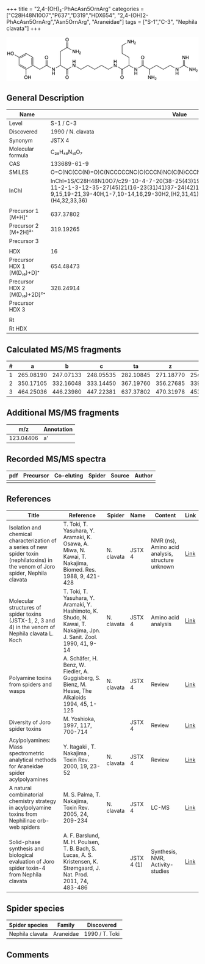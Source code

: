 +++
title = "2,4-(OH)₂-PhAcAsn5OrnArg"
categories = ["C28H48N10O7","P637","D319","HDX654",
"2,4-(OH)2-PhAcAsn5OrnArg","Asn5OrnArg",
"Araneidae"]
tags = ["S-1","C-3",
"Nephila clavata"]
+++

![](/img/2-4-OH2-PhAcAsn5OrnArg.png)

## General Description

| Name                         | Value             |
|------------------------------|-------------------|
| Level                        | S-1 / C-3         |
| Discovered                   | 1990 / N. clavata |
| Synonym                      | JSTX 4            |
| Molecular formula            | C₂₈H₄₈N₁₀O₇       |
| CAS                          | 133689-61-9       |
| SMILES | O=C(NC(CC(N)=O)C(NCCCCCNC(C(CCCN)NC(C(N)CCCNC(N)=N)=O)=O)=O)CC1=CC=C(O)C=C1O  |
| InChI  | InChI=1S/C28H48N10O7/c29-10-4-7-20(38-25(43)19(30)6-5-13-36-28(32)33)26(44)34-11-2-1-3-12-35-27(45)21(16-23(31)41)37-24(42)14-17-8-9-18(39)15-22(17)40/h8-9,15,19-21,39-40H,1-7,10-14,16,29-30H2,(H2,31,41)(H,34,44)(H,35,45)(H,37,42)(H,38,43)(H4,32,33,36)  |
|                              |                   |
| Precursor 1 [M+H]⁺       | 637.37802      |
| Precursor 2 [M+2H]²⁺        | 319.19265       |
| Precursor 3                  |                   |
|                              |                   |
| HDX                          | 16                |
| Precursor HDX 1 [M(D₁₆)+D]⁺   | 654.48473         |
| Precursor HDX 2 [M(D₁₆)+2D]²⁺ | 328.24914         |
| Precursor HDX 3              |                   |
|                              |                   |
| Rt                           |                   |
| Rt HDX                       |                   |

## Calculated MS/MS fragments

| # | a         | b         | c         | ta        | z         | y         | tz        |
|---|-----------|-----------|-----------|-----------|-----------|-----------|-----------|
| 1 | 265.08190 | 247.07133 | 248.05535 | 282.10845 | 271.18770 | 254.16115 | 288.21425 |
| 2 | 350.17105 | 332.16048 | 333.14450 | 367.19760 | 356.27685 | 339.25030 | 373.30340 |
| 3 | 464.25036 | 446.23980 | 447.22381 | 637.37802 | 470.31978 | 453.29323 | 487.34633 |

## Additional MS/MS fragments

| m/z       | Annotation |
|-----------|------------|
| 123.04406 | a'         |

## Recorded MS/MS spectra

| pdf | Precursor | Co-eluting | Spider | Source | Author |
|-----|-----------|------------|--------|--------|--------|
|     |           |            |        |        |        |

## References

| Title                                                                                                                                | Reference                                                                                                             | Spider     | Name       | Content                                          | Link                                                                                                |
|--------------------------------------------------------------------------------------------------------------------------------------|-----------------------------------------------------------------------------------------------------------------------|------------|------------|--------------------------------------------------|-----------------------------------------------------------------------------------------------------|
| Isolation and chemical characterization of a series of new spider toxin (nephilatoxins) in the venom of Joro spider, Nephila clavata | T. Toki, T. Yasuhara, Y. Aramaki, K. Osawa, A. Miwa, N. Kawai, T. Nakajima, Biomed. Res. 1988, 9, 421-428             | N. clavata | JSTX 4     | NMR (ns), Amino acid analysis, structure unknown | [Link](https://www.jstage.jst.go.jp/article/biomedres/9/6/9_421/_article)                           |
| Molecular structures of spider toxins (JSTX-1, 2, 3 and 4) in the venom of Nephila clavata L. Koch                                   | T. Toki, T. Yasuhara, Y. Aramaki, Y. Hashimoto, K. Shudo, N. Kawai, T. Nakajima, Jpn. J. Sanit. Zool. 1990, 41, 9-14  | N. clavata | JSTX 4     | Amino acid analysis                              | [Link](https://www.jstage.jst.go.jp/article/mez/41/1/41_KJ00000823475/_article)                     |
| Polyamine toxins from spiders and wasps                                                                                              | A. Schäfer, H. Benz, W. Fiedler, A. Guggisberg, S. Bienz, M. Hesse, The Alkaloids 1994, 45, 1-125                     | N. clavata | JSTX 4     | Review                                           | [Link](https://www.sciencedirect.com/science/article/pii/S009995980860276X)                         |
| Diversity of Joro spider toxins                                                                                                      | M. Yoshioka,  1997, 117, 700-714                                                                                      |            | JSTX 4     | Review                                           | [Link](https://www.jstage.jst.go.jp/article/yakushi1947/117/10-11/117_10-11_700/_article/-char/ja/) |
| Acylpolyamines: Mass spectrometric analytical methods for Araneidae spider acylpolyamines                                            | Y. Itagaki , T. Nakajima , Toxin Rev. 2000, 19, 23-52                                                                 | N. clavata | JSTX 4     | Review                                           | [Link](https://www.tandfonline.com/doi/abs/10.1081/TXR-100100314)                                   |
| A natural combinatorial chemistry strategy in acylpolyamine toxins from Nephilinae orb-web spiders                                   | M. S. Palma, T. Nakajima, Toxin Rev. 2005, 24, 209-234                                                                | N. clavata | JSTX 4     | LC-MS                                            | [Link](https://www.tandfonline.com/doi/abs/10.1081/TXR-200057857)                                   |
| Solid-phase synthesis and biological evaluation of Joro spider toxin-4 from Nephila clavata                                          | A. F. Barslund, M. H. Poulsen, T. B. Bach, S. Lucas, A. S. Kristensen, K. Strømgaard, J. Nat. Prod. 2011, 74, 483-486 |            | JSTX 4 (1) | Synthesis, NMR, Activity-studies                 | [Link](https://pubs.acs.org/doi/abs/10.1021/np100746w)                                              |

## Spider species

| Spider species  | Family    | Discovered     |
|-----------------|-----------|----------------|
| Nephila clavata | Araneidae | 1990 / T. Toki |

## Comments